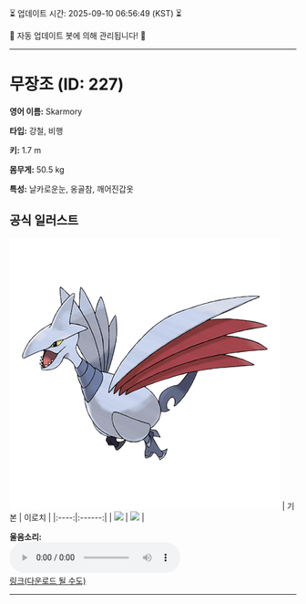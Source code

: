 
⏳ 업데이트 시간: 2025-09-10 06:56:49 (KST) ⏳

🤖 자동 업데이트 봇에 의해 관리됩니다! 🤖

---

# 무장조 (ID: 227)
**영어 이름:** Skarmory

**타입:** 강철, 비행

**키:** 1.7 m

**몸무게:** 50.5 kg

**특성:** 날카로운눈, 옹골참, 깨어진갑옷

## 공식 일러스트
![](https://raw.githubusercontent.com/PokeAPI/sprites/master/sprites/pokemon/other/official-artwork/227.png)
| 기본 | 이로치 |
|:----:|:------:|
| <img src="http://play.pokemonshowdown.com/sprites/ani/skarmory.gif" width="200"> | <img src="http://play.pokemonshowdown.com/sprites/ani-shiny/skarmory.gif" width="200"> |

**울음소리:**<br><audio controls src="https://raw.githubusercontent.com/PokeAPI/cries/main/cries/pokemon/latest/227.ogg"></audio><br> [링크(다운로드 될 수도)](https://raw.githubusercontent.com/PokeAPI/cries/main/cries/pokemon/latest/227.ogg)


---
